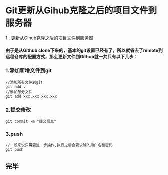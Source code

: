 # Git更新从Gihub克隆之后的项目文件到服务器
1 . 更新从Gihub克隆之后的项目文件到服务器
#### 由于是从Github clone下来的，基本的git设置已经有了，所以就省去了remote到远程仓库的配置方式，那么更新文件到Github就一共只有以下几步：
### 1.添加新增文件到git
```
//添加所有文件到git
git add .
//添加部分文件
git add xxx.xxx xxx.xxx
```
### 2.提交修改
```
git commit -m "提交信息"
```
### 3.push
```
//一般来说只需要这一步操作,执行之后会要求输入用户名和密码
git push
```
## 完毕
